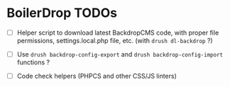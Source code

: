 # BoilerDrop TODOs

- [ ] Helper script to download latest BackdropCMS code, with proper file
  permissions, settings.local.php file, etc. (with `drush dl-backdrop` ?)

- [ ] Use `drush backdrop-config-export` and `drush backdrop-config-import`
  functions ?

- [ ] Code check helpers (PHPCS and other CSS/JS linters)

